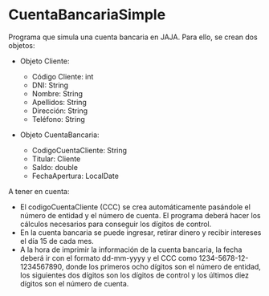 # CuentaBancariaSimple

Programa que simula una cuenta bancaria en JAJA. Para ello, se crean dos objetos:
  * Objeto Cliente:
      - Código Cliente: int
      - DNI: String
      - Nombre: String
      - Apellidos: String
      - Dirección: String
      - Teléfono: String


  * Objeto CuentaBancaria:
      - CodigoCuentaCliente: String
      - Titular: Cliente
      - Saldo: double
      - FechaApertura: LocalDate

A tener en cuenta:
  * El codigoCuentaCliente (CCC) se crea automáticamente pasándole el número de entidad y el número de cuenta. El programa deberá hacer los cálculos necesarios para conseguir los dígitos de control.
  * En la cuenta bancaria se puede ingresar, retirar dinero y recibir intereses el día 15 de cada mes.
  * A la hora de imprimir la información de la cuenta bancaria, la fecha deberá ir con el formato dd-mm-yyyy y el CCC como 1234-5678-12-1234567890, donde los primeros ocho dígitos son el número de entidad, los siguientes dos dígitos son los dígitos de control y los últimos diez dígitos son el número de cuenta.
